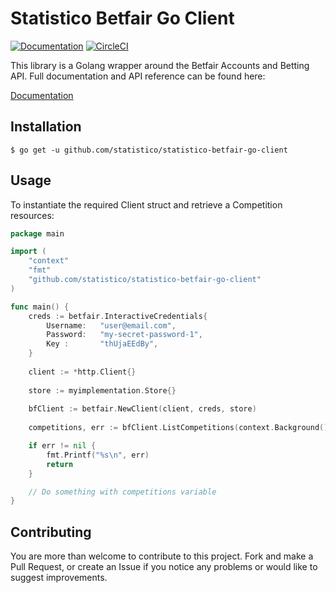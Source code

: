 # Statistico Betfair Go Client

[![Documentation](https://godoc.org/github.com/statistico/statistico-betfair-go-client?status.svg)](http://godoc.org/github.com/statistico/statistico-betfair-go-client)
[![CircleCI](https://circleci.com/gh/statistico/statistico-betfair-go-client/tree/master.svg?style=shield)](https://circleci.com/gh/statistico/statistico-betfair-go-client/tree/master)

This library is a Golang wrapper around the Betfair Accounts and Betting API. Full documentation and API reference can be found here:

[Documentation](https://docs.developer.betfair.com/)

## Installation
```.env
$ go get -u github.com/statistico/statistico-betfair-go-client
```
## Usage
To instantiate the required Client struct and retrieve a Competition resources:
```go
package main

import (
    "context"
    "fmt"
    "github.com/statistico/statistico-betfair-go-client"
)

func main() {
    creds := betfair.InteractiveCredentials{
        Username:   "user@email.com",
        Password:   "my-secret-password-1",
        Key :       "thUjaEEdBy",
    }
	
	client := *http.Client{}
	
	store := myimplementation.Store{}
    
    bfClient := betfair.NewClient(client, creds, store) 
    
    competitions, err := bfClient.ListCompetitions(context.Background(), ListCompetitionsRequest{}) 

    if err != nil {
        fmt.Printf("%s\n", err)
        return
    }

    // Do something with competitions variable
}
```
## Contributing
You are more than welcome to contribute to this project. Fork and make a Pull Request, or create an Issue if you notice 
any problems or would like to suggest improvements.